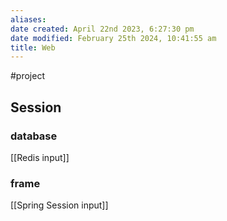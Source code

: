 ```yaml
---
aliases: 
date created: April 22nd 2023, 6:27:30 pm
date modified: February 25th 2024, 10:41:55 am
title: Web
---
```

#project


## Session

### database

[[Redis input]]

### frame

[[Spring Session input]]

